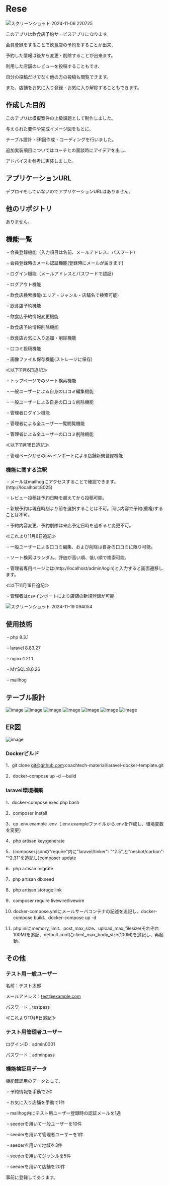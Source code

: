 # Rese

![スクリーンショット 2024-11-06 220725](https://github.com/user-attachments/assets/2389a9d4-88a2-48c0-b8be-4dcc1a763e0d)

このアプリは飲食店予約サービスアプリになります。

会員登録をすることで飲食店の予約をすることが出来、

予約した情報は後から変更・削除することが出来ます。

利用した店舗のレビューを投稿することもでき、

自分の投稿だけでなく他の方の投稿も閲覧できます。

また、店舗をお気に入り登録・お気に入り解除することもできます。

## 作成した目的

このアプリは模擬案件の上級課題として制作しました。

与えられた要件や完成イメージ図をもとに、

テーブル設計・ER図作成・コーディングを行いました。

追加実装項目についてはコーチとの面談時にアイデアを出し、

アドバイスを参考に実装しました。

## アプリケーションURL

デプロイをしていないのでアプリケーションURLはありません。

## 他のリポジトリ

ありません。

## 機能一覧

・会員登録機能（入力項目は名前、メールアドレス、パスワード）

・会員登録時のメール認証機能(登録時にメールが届きます)

・ログイン機能（メールアドレスとパスワードで認証）

・ログアウト機能

・飲食店検索機能(エリア・ジャンル・店舗名で検索可能)

・飲食店予約機能

・飲食店予約情報変更機能

・飲食店予約情報削除機能

・飲食店お気に入り追加・削除機能

・口コミ投稿機能

・画像ファイル保存機能(ストレージに保存)

≪以下11月6日追記≫

・トップページでのソート検索機能

・一般ユーザーによる自身の口コミ編集機能

・一般ユーザーによる自身の口コミ削除機能

・管理者ログイン機能

・管理者による全ユーザー一覧閲覧機能

・管理者による全ユーザーの口コミ削除機能

≪以下11月18日追記≫

・管理ページからのcsvインポートによる店舗新規登録機能

### 機能に関する注釈

・メールはmailhogにアクセスすることで確認できます。(http://localhost:8025)

・レビュー投稿は予約日時を超えてから投稿可能。

・新規予約は現在時刻より前を選択することは不可。同じ内容で予約(重複)することは不可。

・予約内容変更、予約削除は来店予定日時を過ぎると変更不可。

≪これより11月6日追記≫

・一般ユーザーによる口コミ編集、および削除は自身の口コミに限り可能。

・ソート検索はランダム、評価が高い順、低い順で検索可能。

・管理者専用ページには(http://localhost/admin/login)と入力すると画面遷移します。

≪以下11月18日追記≫

・管理者はcsvインポートにより店舗の新規登録が可能

![スクリーンショット 2024-11-19 094054](https://github.com/user-attachments/assets/f12f3c37-1e30-4a0d-9539-c2c16dc30a12)

## 使用技術

・php 8.3.1

・laravel 8.83.27

・nginx:1.21.1

・MYSQL:8.0.26

・mailhog

## テーブル設計

![image](https://github.com/user-attachments/assets/11bb6e85-d704-4402-9b1e-eee12504df67)
![image](https://github.com/user-attachments/assets/f58c72e5-1689-4e85-9b04-42f01b7423b6)
![image](https://github.com/user-attachments/assets/4d0a3eaf-acd8-4735-93d0-a1e06f643c0d)
![image](https://github.com/user-attachments/assets/d5f6160a-97ae-418f-a4f5-0131ae7810f1)
![image](https://github.com/user-attachments/assets/f8c51288-75ec-4624-8898-fa57b57d95c9)
![image](https://github.com/user-attachments/assets/dcd61d21-5746-4cdc-a580-c91b211df54c)
![image](https://github.com/user-attachments/assets/f2bb1a86-67e5-4e11-a509-1e77b68e5039)

## ER図

![image](https://github.com/user-attachments/assets/5325b3c8-dc30-4278-89e7-463bb7f86cb6)


### Dockerビルド

1．git clone git@github.com:coachtech-material/laravel-docker-template.git

2．docker-compose up -d --build

### laravel環境構築

1．docker-compose exec php bash

2．composer install

3．cp .env.example .env（.env.exampleファイルから.envを作成し、環境変数を変更）

4．php artisan key:generate

5．(composer.jsonの"require"内に"laravel/tinker": "^2.5",と"nesbot/carbon": "^2.31"を追記し)composer update

6．php artisan migrate

7．php artisan db:seed

8．php artisan storage:link

9．composer require livewire/livewire

10. docker-compose.ymlにメールサーバコンテナの記述を追記し、docker-compose build、docker-compose up -d
    
11. php.iniにmemory_limit、post_max_size、upload_max_filesize(それぞれ100M)を追記、default.confにclient_max_body_size(100M)を追記し、再起動。

## その他

### テスト用一般ユーザー

名前：テスト太郎

メールアドレス：test@example.com

パスワード：testpass

≪これより11月6日追記≫

### テスト用管理者ユーザー

ログインID：admin0001

パスワード：adminpass

### 機能検証用データ

機能確認用のデータとして、

・予約情報を手動で2件
 
・お気に入り店舗を手動で1件

・mailhog内にテスト用ユーザー登録時の認証メールを1通

・seederを用いて一般ユーザーを10件

・seederを用いて管理者ユーザーを1件

・seederを用いて地域を3件

・seederを用いてジャンルを5件

・seederを用いて店舗を20件

事前に登録してあります。

